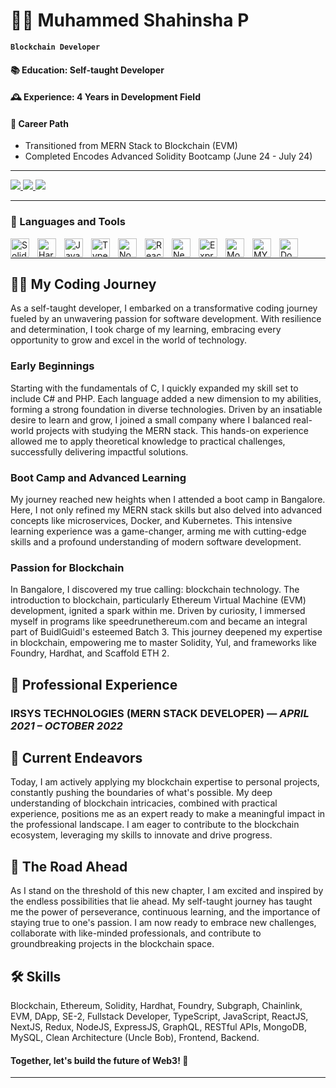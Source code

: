# 👨‍💻 Muhammed Shahinsha P 

**`Blockchain Developer`**

#### 📚 Education: Self-taught Developer
#### 🕰️ Experience: 4 Years in Development Field
#### 🚀 Career Path
- Transitioned from MERN Stack to Blockchain (EVM)
- Completed Encodes Advanced Solidity Bootcamp (June 24 - July 24)

----
 
   <div align="left"> 
  <a href="mailto:muhammedshahinshapottayil@gmail.com">
    <img src="https://img.shields.io/badge/Gmail-333333?style=for-the-badge&logo=gmail&logoColor=red" />
  </a>
  <a href="https://www.linkedin.com/in/muhammed-shahinsha-p-2103b12a4/" target="_blank">
    <img src="https://img.shields.io/badge/LinkedIn-0077B5?style=for-the-badge&logo=linkedin&logoColor=white" target="_blank" />
  </a>
       <a href="https://twitter.com/MuhamShahinshaP" target="_blank">
    <img src="https://img.shields.io/badge/Twitter-000?style=for-the-badge&logo=X&logoColor=white" target="_blank" />
  </a>
</div>

---

### 🧰 Languages and Tools
<img align="left" alt="Solidity" width="30px" style="padding-right:10px;" src="https://cdn.jsdelivr.net/gh/devicons/devicon/icons/solidity/solidity-original.svg" />
<img align="left" alt="Hardhat" width="30px" style="padding-right:10px;" src="https://cdn.jsdelivr.net/gh/devicons/devicon/icons/hardhat/hardhat-original.svg" />
<img align="left" alt="JavaScript" width="30px" style="padding-right:10px;" src="https://cdn.jsdelivr.net/gh/devicons/devicon/icons/javascript/javascript-plain.svg" />
<img align="left" alt="TypeScript" width="30px" style="padding-right:10px;" src="https://cdn.jsdelivr.net/gh/devicons/devicon/icons/typescript/typescript-plain.svg" />
<img align="left" alt="NodeJS" width="30px" style="padding-right:10px;" src="https://cdn.jsdelivr.net/gh/devicons/devicon/icons/nodejs/nodejs-original.svg" />
<img align="left" alt="React" width="30px" style="padding-right:10px;" src="https://cdn.jsdelivr.net/gh/devicons/devicon/icons/react/react-original.svg" />
<img align="left" alt="Next" width="30px" style="padding-right:10px;" src="https://cdn.jsdelivr.net/gh/devicons/devicon/icons/nextjs/nextjs-original.svg" />
<img align="left" alt="Express" width="30px" style="padding-right:10px;" src="https://cdn.jsdelivr.net/gh/devicons/devicon/icons/express/express-original.svg" />
<img align="left" alt="Mongo DB" width="30px" style="padding-right:10px;" src="https://cdn.jsdelivr.net/gh/devicons/devicon/icons/mongodb/mongodb-original.svg" />
<img align="left" alt="MYSQL" width="30px" style="padding-right:10px;" src="https://cdn.jsdelivr.net/gh/devicons/devicon/icons/mysql/mysql-original.svg" />
<img align="left" alt="Docker" width="30px" style="padding-right:10px;" src="https://cdn.jsdelivr.net/gh/devicons/devicon/icons/docker/docker-original.svg" />
<br />

---

## 👨‍💻 My Coding Journey
As a self-taught developer, I embarked on a transformative coding journey fueled by an unwavering passion for software development. With resilience and determination, I took charge of my learning, embracing every opportunity to grow and excel in the world of technology.

### Early Beginnings
Starting with the fundamentals of C, I quickly expanded my skill set to include C# and PHP. Each language added a new dimension to my abilities, forming a strong foundation in diverse technologies. Driven by an insatiable desire to learn and grow, I joined a small company where I balanced real-world projects with studying the MERN stack. This hands-on experience allowed me to apply theoretical knowledge to practical challenges, successfully delivering impactful solutions.

### Boot Camp and Advanced Learning
My journey reached new heights when I attended a boot camp in Bangalore. Here, I not only refined my MERN stack skills but also delved into advanced concepts like microservices, Docker, and Kubernetes. This intensive learning experience was a game-changer, arming me with cutting-edge skills and a profound understanding of modern software development.

### Passion for Blockchain
In Bangalore, I discovered my true calling: blockchain technology. The introduction to blockchain, particularly Ethereum Virtual Machine (EVM) development, ignited a spark within me. Driven by curiosity, I immersed myself in programs like speedrunethereum.com and became an integral part of BuidlGuidl's esteemed Batch 3. This journey deepened my expertise in blockchain, empowering me to master Solidity, Yul, and frameworks like Foundry, Hardhat, and Scaffold ETH 2.

## 💼 Professional Experience
### IRSYS TECHNOLOGIES (MERN STACK DEVELOPER) — *APRIL 2021 – OCTOBER 2022*

## 🎯 Current Endeavors
Today, I am actively applying my blockchain expertise to personal projects, constantly pushing the boundaries of what's possible. My deep understanding of blockchain intricacies, combined with practical experience, positions me as an expert ready to make a meaningful impact in the professional landscape. I am eager to contribute to the blockchain ecosystem, leveraging my skills to innovate and drive progress.

## 🔮 The Road Ahead
As I stand on the threshold of this new chapter, I am excited and inspired by the endless possibilities that lie ahead. My self-taught journey has taught me the power of perseverance, continuous learning, and the importance of staying true to one's passion. I am now ready to embrace new challenges, collaborate with like-minded professionals, and contribute to groundbreaking projects in the blockchain space.

## 🛠️ Skills
Blockchain, Ethereum, Solidity, Hardhat, Foundry, Subgraph, Chainlink, EVM, DApp, SE-2, Fullstack Developer, TypeScript, JavaScript, ReactJS, NextJS, Redux, NodeJS, ExpressJS, GraphQL, RESTful APIs, MongoDB, MySQL, Clean Architecture (Uncle Bob), Frontend, Backend.

#### Together, let's build the future of Web3! 🌟

---
